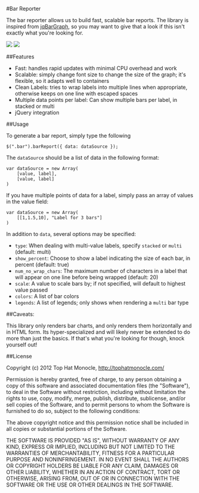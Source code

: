 #Bar Reporter

The bar reporter allows us to build fast, scalable bar reports. The library is inspired from [jqBarGraph](http://www.workshop.rs/jqbargraph/), so you may want to give that a look if this isn't exactly what you're looking for.

![](http://cl.ly/EUdj/Screen%20Shot%202012-02-24%20at%201.19.52%20PM.png)
![](http://cl.ly/ETcd/Screen%20Shot%202012-02-24%20at%201.02.13%20PM.png)

##Features

* Fast: handles rapid updates with minimal CPU overhead and work
* Scalable: simply change font size to change the size of the graph; it's flexible, so it adapts well to containers
* Clean Labels: tries to wrap labels into multiple lines when appropriate, otherwise keeps on one line with escaped spaces
* Multiple data points per label: Can show multiple bars per label, in stacked or multi 
* jQuery integration

##Usage

To generate a bar report, simply type the following

    $(".bar").barReport({ data: dataSource });

The `dataSource` should be a list of data in the following format:

    var dataSource = new Array(
        [value, label],
        [value, label]
    )

If you have multiple points of data for a label, simply pass an array of values in the value field:

    var dataSource = new Array(
        [[1,1.5,10], "Label for 3 bars"]
    )

In addition to `data`, several options may be specified:

* `type`: When dealing with multi-value labels, specify `stacked` or `multi` (default: multi)
* `show_percent`: Choose to show a label indicating the size of each bar, in percent (default: true)
* `num_no_wrap_chars`: The maximum number of characters in a label that will appear on one line before being wrapped (default: 20)
* `scale`: A value to scale bars by; if not specified, will default to highest value passed
* `colors`: A list of bar colors
* `legends`: A list of legends; only shows when rendering a `multi` bar type

##Caveats:

This library only renders bar charts, and only renders them horizontally and in HTML form. Its hyper-specialized and will likely never be extended to do more than just the basics. If that's what you're looking for though, knock yourself out!

##License

Copyright (c) 2012 Top Hat Monocle, http://tophatmonocle.com/

Permission is hereby granted, free of charge, to any person obtaining
a copy of this software and associated documentation files (the
"Software"), to deal in the Software without restriction, including
without limitation the rights to use, copy, modify, merge, publish,
distribute, sublicense, and/or sell copies of the Software, and to
permit persons to whom the Software is furnished to do so, subject to
the following conditions:

The above copyright notice and this permission notice shall be
included in all copies or substantial portions of the Software.

THE SOFTWARE IS PROVIDED "AS IS", WITHOUT WARRANTY OF ANY KIND,
EXPRESS OR IMPLIED, INCLUDING BUT NOT LIMITED TO THE WARRANTIES OF
MERCHANTABILITY, FITNESS FOR A PARTICULAR PURPOSE AND
NONINFRINGEMENT. IN NO EVENT SHALL THE AUTHORS OR COPYRIGHT HOLDERS BE
LIABLE FOR ANY CLAIM, DAMAGES OR OTHER LIABILITY, WHETHER IN AN ACTION
OF CONTRACT, TORT OR OTHERWISE, ARISING FROM, OUT OF OR IN CONNECTION
WITH THE SOFTWARE OR THE USE OR OTHER DEALINGS IN THE SOFTWARE.

